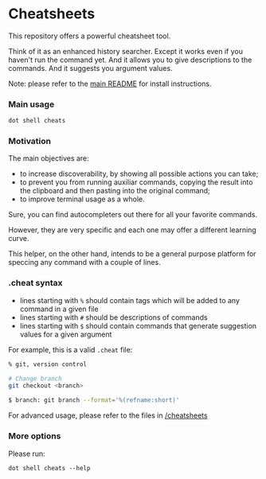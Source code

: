 # Cheatsheets

This repository offers a powerful cheatsheet tool. 

Think of it as an enhanced history searcher. Except it works even if you haven't run the command yet. And it allows you to give descriptions to the commands. And it suggests you argument values.

Note: please refer to the [main README](https://github.com/denisidoro/dotfiles/blob/master/README.md) for install instructions.

### Main usage

```sh
dot shell cheats
```

### Motivation

The main objectives are:
- to increase discoverability, by showing all possible actions you can take;
- to prevent you from running auxiliar commands, copying the result into the clipboard and then pasting into the original command;
- to improve terminal usage as a whole.

Sure, you can find autocompleters out there for all your favorite commands.

However, they are very specific and each one may offer a different learning curve.

This helper, on the other hand, intends to be a general purpose platform for speccing any command with a couple of lines.

### .cheat syntax

- lines starting with `%` should contain tags which will be added to any command in a given file
- lines starting with `#` should be descriptions of commands
- lines starting with `$` should contain commands that generate suggestion values for a given argument

For example, this is a valid `.cheat` file:
```sh
% git, version control

# Change branch
git checkout <branch>

$ branch: git branch --format='%(refname:short)'
```

For advanced usage, please refer to the files in [/cheatsheets](https://github.com/denisidoro/dotfiles/tree/master/cheatsheets)


### More options

Please run:
```
dot shell cheats --help
```
